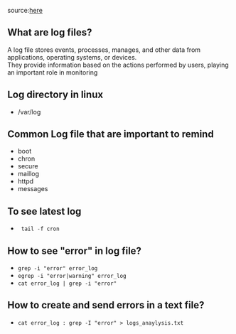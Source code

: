 source:[here](https://youtu.be/tA-32BLjrFA?si=-dWEnXQuKS2uP-3N)

## What are log files?

A log file stores events, processes, manages, and other data from applications, operating systems, or devices.  
They provide information based on the actions performed by users, playing an important role in monitoring

## Log directory in linux

- /var/log

## Common Log file that are important to remind

- boot
- chron
- secure
- maillog
- httpd
- messages


## To see latest log

- ``` tail -f cron```

## How to see "error" in log file?

- ```grep -i "error" error_log```
- ```egrep -i "error|warning" error_log```
- ```cat error_log | grep -i "error"```

## How to create and send errors in a text file?

- ```cat error_log : grep -I "error" > logs_anaylysis.txt```


